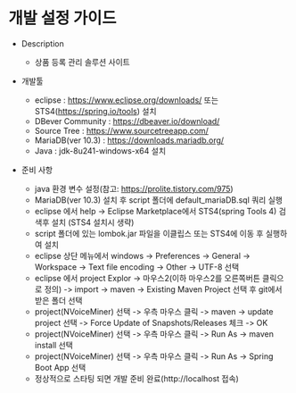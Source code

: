 # 개발 설정 가이드

- Description
	- 상품 등록 관리 솔루션 사이트
  
- 개발툴
	- eclipse : https://www.eclipse.org/downloads/ 또는 STS4(https://spring.io/tools) 설치
	- DBever Community : https://dbeaver.io/download/
	- Source Tree : https://www.sourcetreeapp.com/   
	- MariaDB(ver 10.3) : https://downloads.mariadb.org/
	- Java : jdk-8u241-windows-x64 설치

- 준비 사항
	- java 환경 변수 설정(참고: https://prolite.tistory.com/975)
	- MariaDB(ver 10.3) 설치 후 script 폴더에 default_mariaDB.sql 쿼리 실행
	- eclipse 에서 help -> Eclipse Marketplace에서 STS4(spring Tools 4) 검색후 설치 (STS4 설치시 생략)
	- script 폴더에 있는 lombok.jar 파일을 이클립스 또는 STS4에 이동 후 실행하여 설치
	- eclipse 상단 메뉴에서 windows -> Preferences -> General -> Workspace -> Text file encoding -> Other -> UTF-8 선택
	- eclipse 에서 project Explor -> 마우스2(이하 마우스2를 오른쪽버튼 클릭으로 정의) -> import -> maven -> Existing Maven Project 선택 후 git에서 받은 폴더 선택
	- project(NVoiceMiner) 선택 -> 우측 마우스 클릭 -> maven -> update project 선택 -> Force Update of Snapshots/Releases 체크 -> OK
	- project(NVoiceMiner) 선택 -> 우측 마우스 클릭 -> Run As -> maven install 선택
	- project(NVoiceMiner) 선택 -> 우측 마우스 클릭 -> Run As -> Spring Boot App 선택
	- 정상적으로 스타팅 되면 개발 준비 완료(http://localhost 접속)